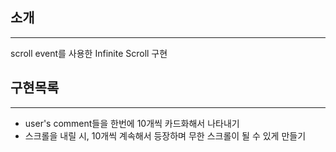 ## 소개
***
scroll event를 사용한 Infinite Scroll 구현

## 구현목록
***
* user's comment들을 한번에 10개씩 카드화해서 나타내기
* 스크롤을 내릴 시, 10개씩 계속해서 등장하며 무한 스크롤이 될 수 있게 만들기


